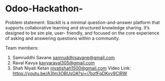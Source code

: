 # Odoo-Hackathon-
Problem statement:
StackIt is a minimal question-and-answer platform that supports collaborative
learning and structured knowledge sharing. It’s designed to be sim ple, user- friendly,
and focused on the core experience of asking and answering questions within a
community.

Team members:
1. Samruddhi Savane
  samruddhisavane@gmail.com 
2. Raval Kavya
  kavyaraval305@gmail.com 
3. Shah Niyati Ketan
  niyatishah1500@gmail.com 
Video Link:
https://youtu.be/A3Im3OBUsOA?si=i7bzfFqDKvv9CIRW

